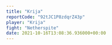 ```yaml
---
title: "Krija"
reportCode: "92tJC1P8zdqrZ43p"
player: "Krija"
fight: "Netherspite"
date: 2021-10-16T13:08:36.936000+00:00
---
```

